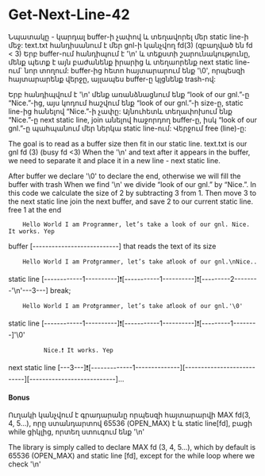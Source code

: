 # Get-Next-Line-42

<p>Նպատակը - կարդալ buffer-ի չափով և տեղավորել մեր static line-ի մեջ: text.txt հանդիսանում է մեր gnl-ի կանչվող fd(3) (զբաղված են fd < 3) Երբ buffer-ում հանդիպում է '\n' և տեքստի շարունակությունը, մենք պետք է այն բաժանենք իրարից և տեղաորենք next static line-ում` նոր տողում: buffer-ից հետո հայտարարում ենք '\0', որպեսզի հայտարարենք վերջը, այլապես buffer-ը կլցնենք trash-ով:
<p>Երբ հանդիպվում է '\n' մենք առանձնացնում ենք “look of our gnl.”-ը “Nice.”-ից, այս կոդում հաշվում ենք “look of our gnl.”-ի size-ը, static line-ից հանելով “Nice.”-ի չափը: Այնուհետև տեղափոխում ենք “Nice.”-ը next static line, join անելով հաջորդող buffer-ը, իսկ “look of our gnl.”-ը պահպանում մեր ներկա static line-ում: Վերջում free (line)-ը:

<p>The goal is to read as a buffer size then fit in our static line. text.txt is our gnl fd (3) (busy fd <3) When the '\n' and text after it appears in the buffer, we need to separate it and place it in a new line - next static line.
<p> After buffer we declare '\0' to declare the end, otherwise we will fill the buffer with trash
When we find '\n' we divide “look of our gnl.” by “Nice.”. In this code we calculate the size of 2 by subtracting 3 from 1. Then move 3 to the next static line join the next buffer, and save 2 to our current static line. free 1 at the end

		Hello World I am Programmer, let’s take a look of our gnl. Nice. It works. Yep
buffer      [---------------------------] that reads the text of its size
	       
		Hello World I am Pro❗️grammer, let’s take a❗️look of our gnl.\nNice..
static line [------------1----------]❗️[-----------1----------]❗️[---------2--------'\n'---3---] break;

		Hello World I am Pro❗️grammer, let’s take a❗️look of our gnl.'\0'
static line [------------1----------]❗️[-----------1----------]❗️[---------1--------]'\0'
	

		      Nice.❗️ It works. Yep
next static line [---3---]❗️[-------------1--------------][---------------------------][---------------------------]...

#### Bonus
<p>Ուղակի կանչվում է <limits.h> գրադարանը որպեսզի հայտարարվի MAX fd(3, 4, 5…), որը ստանդարտով 65536 (OPEN_MAX) է և static line[fd], բացի while ցիկլից, որտեղ ստուգում ենք '\n'
<p>The <limits.h> library is simply called to declare MAX fd (3, 4, 5…), which by default is 65536 (OPEN_MAX) and static line [fd], except for the while loop where we check '\n'
